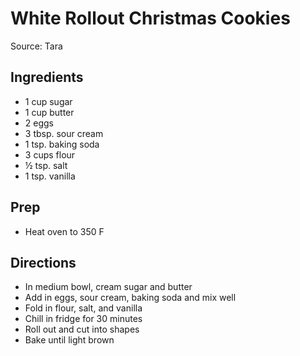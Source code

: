 # White Rollout Christmas Cookies

Source: Tara

## Ingredients

- 1 cup sugar
- 1 cup butter
- 2 eggs
- 3 tbsp. sour cream
- 1 tsp. baking soda
- 3 cups flour
- ½ tsp. salt
- 1 tsp. vanilla

## Prep

- Heat oven to 350 F

## Directions

- In medium bowl, cream sugar and butter
- Add in eggs, sour cream, baking soda and mix well
- Fold in flour, salt, and vanilla
- Chill in fridge for 30 minutes
- Roll out and cut into shapes
- Bake until light brown
